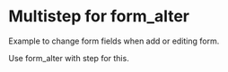 Multistep for form_alter
====================

Example to change form fields when add or editing form.

Use form_alter with step for this.
